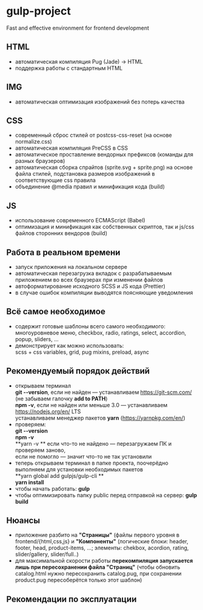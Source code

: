# gulp-project
Fast and effective environment for frontend development

## HTML
* автоматическая компиляция Pug (Jade) -> HTML
* поддержка работы с стандартным HTML

## IMG
* автоматическая оптимизация изображений без потерь качества

## CSS
* современный сброс стилей от postcss-css-reset (на основе normalize.css)
* автоматическая компиляция PreCSS в CSS
* автоматическое проставление вендорных префиксов (команды для разных браузеров)
* автоматическая сборка спрайтов (sprite.svg + sprite.png) на основе файла стилей, подстановка размеров изображений в соответствующие css правила
* объединение @media правил и минификация кода (build) 

## JS
* использование современного ECMAScript (Babel)
* оптимизация и минификация как собственных скриптов, так и js/css файлов сторонних вендоров (build)

## Работа в реальном времени
* запуск приложения на локальном сервере
* автоматическая перезагрузка вкладок с разрабатываемым приложением во всех браузерах при изменении файлов
* автоформатирование исходного SCSS и JS кода (Prettier)
* в случае ошибок компиляции выводятся поясняющие уведомления

## Всё самое необходимое
* содержит готовые шаблоны всего самого необходимого:   
многоуровневое меню, checkbox, radio, ratings, select, accordion, popup, sliders, ...
* демонстрирует как можно использовать:   
scss + css variables, grid, pug mixins, preload, async

## Рекомендуемый порядок действий
* открываем терминал    
  **git --version**, если не найден — устанавливаем https://git-scm.com/ (не забываем галочку **add to PATH**)   
  **npm -v**, если не найден или меньше 3.0 — устанавливаем https://nodejs.org/en/ LTS   
  устанавливаем менеджер пакетов **yarn** (https://yarnpkg.com/en/)   
* проверяем:   
  **git --version**   
  **npm -v**   
  **yarn -v ** 
  если что-то не найдено — перезагружаем ПК и проверяем заново,    
  если не помогло — значит что-то не так установили
 * теперь открываем терминал в папке проекта, поочерёдно выполняем для установки необходимых пакетов   
  **yarn global add gulpjs/gulp-cli **  
  **yarn install**
* чтобы начать работать: **gulp**
* чтобы оптимизировать папку public перед отправкой на сервер: **gulp build**

## Нюансы
* приложение разбито на **"Страницы"** (файлы первого уровня в frontend/{html,css,js} и **"Компоненты"** (логические блоки: header, footer, head, product-items, ...; элементы: chekbox, acordion, rating, slider/gallery, slider/full..)
* для максимальной скорости работы **перекомпиляция запускается лишь при пересохранении файла "Страниц"** (чтобы обновить catalog.html нужно пересохранить catalog.pug, при сохранении product.pug пересоберётся только этот шаблон)

## Рекомендации по эксплуатации
